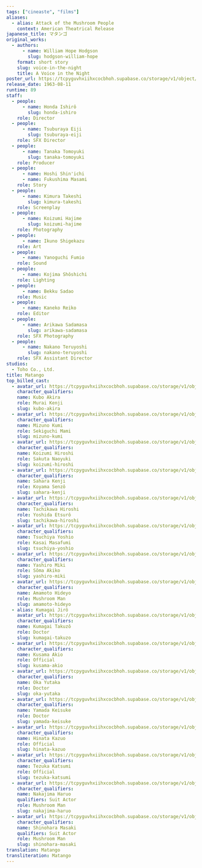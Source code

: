 ```yaml
---
tags: ["cineaste", "films"]
aliases:
  - alias: Attack of the Mushroom People
    context: American Theatrical Release
japanese_title: マタンゴ
original_works:
  - authors:
      - name: William Hope Hodgson
        slug: hodgson-william-hope
    format: short story
    slug: voice-in-the-night
    title: A Voice in the Night
poster_url: https://tcpyguvhxiihxcocbhoh.supabase.co/storage/v1/object/public/godzilla-cineaste-public/content/films/matango-1963/posters/matango-1963.jpg
release_date: 1963-08-11
runtime: 89
staff:
  - people:
      - name: Honda Ishirô
        slug: honda-ishiro
    role: Director
  - people:
      - name: Tsuburaya Eiji
        slug: tsuburaya-eiji
    role: SFX Director
  - people:
      - name: Tanaka Tomoyuki
        slug: tanaka-tomoyuki
    role: Producer
  - people:
      - name: Hoshi Shin'ichi
      - name: Fukushima Masami
    role: Story
  - people:
      - name: Kimura Takeshi
        slug: kimura-takeshi
    role: Screenplay
  - people:
      - name: Koizumi Hajime
        slug: koizumi-hajime
    role: Photography
  - people:
      - name: Ikuno Shigekazu
    role: Art
  - people:
      - name: Yanoguchi Fumio
    role: Sound
  - people:
      - name: Kojima Shôshichi
    role: Lighting
  - people:
      - name: Bekku Sadao
    role: Music
  - people:
      - name: Kaneko Reiko
    role: Editor
  - people:
      - name: Arikawa Sadamasa
        slug: arikawa-sadamasa
    role: SFX Photography
  - people:
      - name: Nakano Teruyoshi
        slug: nakano-teruyoshi
    role: SFX Assistant Director
studios:
  - Toho Co., Ltd.
title: Matango
top_billed_cast:
  - avatar_url: https://tcpyguvhxiihxcocbhoh.supabase.co/storage/v1/object/public/godzilla-cineaste-public/content/films/matango-1963/cast-avatars/akira-kubo-0.jpg
    character_qualifiers:
    name: Kubo Akira
    role: Murai Kenji
    slug: kubo-akira
  - avatar_url: https://tcpyguvhxiihxcocbhoh.supabase.co/storage/v1/object/public/godzilla-cineaste-public/content/films/matango-1963/cast-avatars/kumi-mizuno-0.jpg
    character_qualifiers:
    name: Mizuno Kumi
    role: Sekiguchi Mami
    slug: mizuno-kumi
  - avatar_url: https://tcpyguvhxiihxcocbhoh.supabase.co/storage/v1/object/public/godzilla-cineaste-public/content/films/matango-1963/cast-avatars/hiroshi-koizumi-0.jpg
    character_qualifiers:
    name: Koizumi Hiroshi
    role: Sakuta Naoyuki
    slug: koizumi-hiroshi
  - avatar_url: https://tcpyguvhxiihxcocbhoh.supabase.co/storage/v1/object/public/godzilla-cineaste-public/content/films/matango-1963/cast-avatars/kenji-sahara-0.jpg
    character_qualifiers:
    name: Sahara Kenji
    role: Koyama Senzô
    slug: sahara-kenji
  - avatar_url: https://tcpyguvhxiihxcocbhoh.supabase.co/storage/v1/object/public/godzilla-cineaste-public/content/films/matango-1963/cast-avatars/hiroshi-tachikawa-0.jpg
    character_qualifiers:
    name: Tachikawa Hiroshi
    role: Yoshida Etsurô
    slug: tachikawa-hiroshi
  - avatar_url: https://tcpyguvhxiihxcocbhoh.supabase.co/storage/v1/object/public/godzilla-cineaste-public/content/films/matango-1963/cast-avatars/yoshio-tsuchiya-0.jpg
    character_qualifiers:
    name: Tsuchiya Yoshio
    role: Kasai Masafumi
    slug: tsuchiya-yoshio
  - avatar_url: https://tcpyguvhxiihxcocbhoh.supabase.co/storage/v1/object/public/godzilla-cineaste-public/content/films/matango-1963/cast-avatars/miki-yashiro-0.jpg
    character_qualifiers:
    name: Yashiro Miki
    role: Sôma Akiko
    slug: yashiro-miki
  - avatar_url: https://tcpyguvhxiihxcocbhoh.supabase.co/storage/v1/object/public/godzilla-cineaste-public/content/films/matango-1963/cast-avatars/hideyo-amamoto-0.jpg
    character_qualifiers:
    name: Amamoto Hideyo
    role: Mushroom Man
    slug: amamoto-hideyo
  - alias: Kumagai Jirô
    avatar_url: https://tcpyguvhxiihxcocbhoh.supabase.co/storage/v1/object/public/godzilla-cineaste-public/content/films/matango-1963/cast-avatars/takuzo-kumagai-0.jpg
    character_qualifiers:
    name: Kumagai Takuzô
    role: Doctor
    slug: kumagai-takuzo
  - avatar_url: https://tcpyguvhxiihxcocbhoh.supabase.co/storage/v1/object/public/godzilla-cineaste-public/content/films/matango-1963/cast-avatars/akio-kusama-0.jpg
    character_qualifiers:
    name: Kusama Akio
    role: Official
    slug: kusama-akio
  - avatar_url: https://tcpyguvhxiihxcocbhoh.supabase.co/storage/v1/object/public/godzilla-cineaste-public/content/films/matango-1963/cast-avatars/yutaka-oka-0.jpg
    character_qualifiers:
    name: Oka Yutaka
    role: Doctor
    slug: oka-yutaka
  - avatar_url: https://tcpyguvhxiihxcocbhoh.supabase.co/storage/v1/object/public/godzilla-cineaste-public/content/films/matango-1963/cast-avatars/keisuke-yamada-0.jpg
    character_qualifiers:
    name: Yamada Keisuke
    role: Doctor
    slug: yamada-keisuke
  - avatar_url: https://tcpyguvhxiihxcocbhoh.supabase.co/storage/v1/object/public/godzilla-cineaste-public/content/films/matango-1963/cast-avatars/kazuo-hinata-0.jpg
    character_qualifiers:
    name: Hinata Kazuo
    role: Official
    slug: hinata-kazuo
  - avatar_url: https://tcpyguvhxiihxcocbhoh.supabase.co/storage/v1/object/public/godzilla-cineaste-public/content/films/matango-1963/cast-avatars/katsumi-tezuka-0.jpg
    character_qualifiers:
    name: Tezuka Katsumi
    role: Official
    slug: tezuka-katsumi
  - avatar_url: https://tcpyguvhxiihxcocbhoh.supabase.co/storage/v1/object/public/godzilla-cineaste-public/content/films/matango-1963/cast-avatars/haruo-nakajima-0.jpg
    character_qualifiers:
    name: Nakajima Haruo
    qualifiers: Suit Actor
    role: Mushroom Man
    slug: nakajima-haruo
  - avatar_url: https://tcpyguvhxiihxcocbhoh.supabase.co/storage/v1/object/public/godzilla-cineaste-public/content/films/matango-1963/cast-avatars/masaki-shinohara-0.jpg
    character_qualifiers:
    name: Shinohara Masaki
    qualifiers: Suit Actor
    role: Mushroom Man
    slug: shinohara-masaki
translation: Matango
transliteration: Matango
---
```


